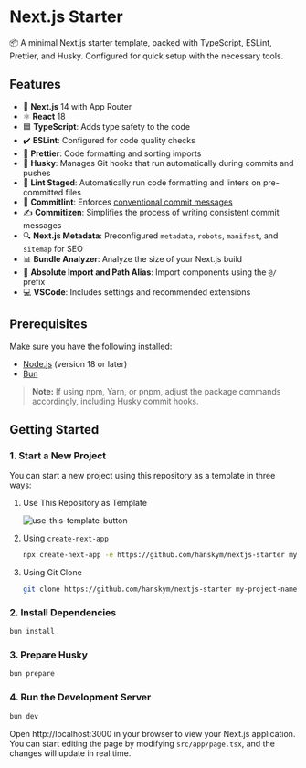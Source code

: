 # Next.js Starter

📦 A minimal Next.js starter template, packed with TypeScript, ESLint, Prettier, and Husky. Configured for quick setup with the necessary tools.

## Features

- 🚀 **Next.js** 14 with App Router
- ⚛️ **React** 18
- 🟦 **TypeScript**: Adds type safety to the code
- ✔️ **ESLint**: Configured for code quality checks
- 💅 **Prettier**: Code formatting and sorting imports
- 🐶 **Husky**: Manages Git hooks that run automatically during commits and pushes
- 🔄 **Lint Staged**: Automatically run code formatting and linters on pre-committed files
- 📝 **Commitlint**: Enforces [conventional commit messages](https://www.conventionalcommits.org/en/v1.0.0/)
- ✍️ **Commitizen**: Simplifies the process of writing consistent commit messages
- 🔍 **Next.js Metadata**: Preconfigured `metadata`, `robots`, `manifest`, and `sitemap` for SEO
- 📊 **Bundle Analyzer**: Analyze the size of your Next.js build
- 📁 **Absolute Import and Path Alias**: Import components using the `@/` prefix
- 💻 **VSCode**: Includes settings and recommended extensions

## Prerequisites

Make sure you have the following installed:

- [Node.js](https://nodejs.org) (version 18 or later)
- [Bun](https://bun.sh)

> **Note:** If using npm, Yarn, or pnpm, adjust the package commands accordingly, including Husky commit hooks.

## Getting Started

### 1. Start a New Project

You can start a new project using this repository as a template in three ways:

1. Use This Repository as Template

   ![use-this-template-button](https://i.imgur.com/XO4Wntx.png)

2. Using `create-next-app`

   ```bash
   npx create-next-app -e https://github.com/hanskym/nextjs-starter my-project-name --use-bun # npm | pnpm | yarn
   ```

3. Using Git Clone

   ```bash
   git clone https://github.com/hanskym/nextjs-starter my-project-name
   ```

### 2. Install Dependencies

```bash
bun install
```

### 3. Prepare Husky

```bash
bun prepare
```

### 4. Run the Development Server

```bash
bun dev
```

Open http://localhost:3000 in your browser to view your Next.js application. You can start editing the page by modifying `src/app/page.tsx`, and the changes will update in real time.
